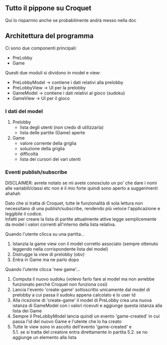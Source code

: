 ## Tutto il pippone su Croquet
Qui lo risparmio anche se probabilmente andrà messo nella doc

## Architettura del programma
Ci sono due componenti principali:
- PreLobby
- Game

Questi due moduli si dividono in model e view:
- PreLobbyModel -> contiene i dati relativi alla prelobby
- PreLobbyView -> UI per la prelobby
- GameModel -> contiene i dati relativi al gioco (sudoku)
- GameView -> UI per il gioco

### I dati del model
1. Prelobby
    - lista degli utenti (non credo di utilizzarla)
    - lista delle partite (Game) aperte
2. Game
    - valore corrente della griglia
    - soluzione della griglia
    - difficoltà
    - lista dei cursori dei vari utenti

### Eventi publish/subscribe
DISCLAIMER: avrete notato se mi avete conosciuto un po' che dare i nomi alle variabili/classi etc non è il mio forte quindi sono aperto a suggerimenti ahahah

Dato che si tratta di Croquet, tutte le funzionalità di sola lettura non necessitano di una publish/subscribe, rendendo più veloce l'applicazione e leggibile il codice.  
Infatti per creare la lista di partite attualmente attive legge semplicemente da model i valori correnti all'interno della lista relativa.  

Quando l'utente clicca su una partita...
1. Istanzia la game view con il model corretto associato (sempre ottenuto leggendo nella corrispondente lista del model)
2. Distrugge la view di prelobby (obv)
3. Entra in Game ma ne parlo dopo

Quando l'utente clicca 'new game'...
1. Computa il nuovo sudoku (volevo farlo fare al model ma non avrebbe funzionato perchè Croquet non funziona così)
2. Lancia l'evento 'create-game' sottoscritto unicamente dal model di prelobby a cui passa il sudoku appena calcolato e lo user Id
3. Alla ricezione di 'create-game' il model di PreLobby crea una nuova istanza di GameModel con i valori ricevuti e aggiunge questa istanza alla lista dei Game
4. Sempre il PreLobbyModel lancia quindi un evento 'game-created' in cui passa l'id del nuovo Game e l'utente che lo ha creato
5. Tutte le view sono in ascolto dell'evento 'game-created' e  
    5.1. se si tratta del creatore entra direttamente in partita
    5.2. se no aggiunge un elemento alla lista
